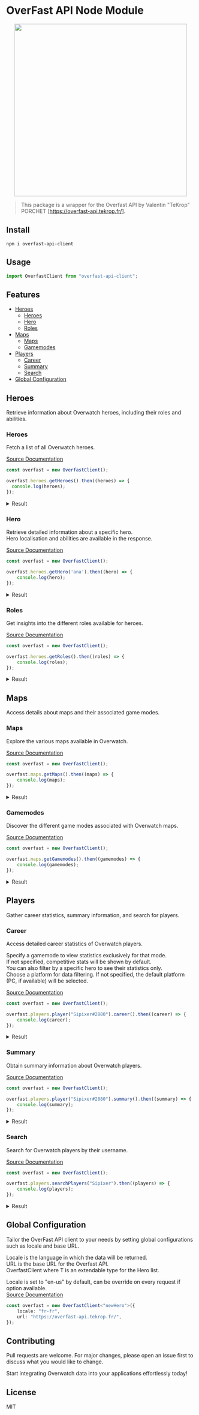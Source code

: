 # OverFast API Node Module

<p align=center><img width="460" src="https://upload.wikimedia.org/wikipedia/commons/thumb/c/c7/Overwatch_2_logo.svg/2560px-Overwatch_2_logo.svg.png"></img></p>

> This package is a wrapper for the Overfast API by Valentin "TeKrop" PORCHET [https://overfast-api.tekrop.fr/].

## Install

```
npm i overfast-api-client
```

## Usage

```typescript
import OverfastClient from "overfast-api-client";
```

## Features

- [Heroes](#heroes)
  - [Heroes](#heroes)
  - [Hero](#hero)
  - [Roles](#roles)
- [Maps](#maps)
  - [Maps](#maps)
  - [Gamemodes](#gamemodes)
- [Players](#players)
  - [Career](#career)
  - [Summary](#stats)
  - [Search](#search)
- [Global Configuration](#global-configuration)


## Heroes

Retrieve information about Overwatch heroes, including their roles and abilities.

### Heroes

Fetch a list of all Overwatch heroes.

[Source Documentation](https://overfast-api.tekrop.fr/#tag/Heroes/operation/list_heroes)
  
  ```typescript 
const overfast = new OverfastClient();

overfast.heroes.getHeroes().then((heroes) => {
    console.log(heroes);
});
  ```


<details>
  <summary>Result</summary>

  Result is an array of objects with the following structure:

```ts
  {
    key: 'ana',
    name: 'Ana',
    portrait: 'https://d15f34w2p8l1cc.cloudfront.net/overwatch/3429c394716364bbef802180e9763d04812757c205e1b4568bc321772096ed86.png',
    role: 'support'
  }
```
</details>

### Hero

Retrieve detailed information about a specific hero.\
Hero localisation and abilities are available in the response.

[Source Documentation](https://overfast-api.tekrop.fr/#tag/Heroes/operation/get_hero)

```typescript
const overfast = new OverfastClient();

overfast.heroes.getHero('ana').then((hero) => {
    console.log(hero);
});
```

<details>
  <summary>Result</summary>

  Result is an object with the following structure:

```ts
{
  name: 'Ana',
  description: 'One of the founding members of Overwatch, Ana uses her skills and expertise to defend her home and the people she cares for.',
  portrait: 'https://d15f34w2p8l1cc.cloudfront.net/overwatch/3429c394716364bbef802180e9763d04812757c205e1b4568bc321772096ed86.png',
  role: 'support',
  location: 'Cairo, Egypt',
  hitpoints: { armor: 0, health: 200, shields: 0, total: 200 },
  abilities: [
    {
      name: 'Biotic Rifle',
      description: 'Long-range rifle that heals allies and damages enemies.  Hold to zoom in.',
      icon: 'https://d15f34w2p8l1cc.cloudfront.net/overwatch/efe0ebb135e87dc26b60f0d20500dcd7553ad121ab2b10cd4ffb5db17be9c977.png',
      video: [Object]
    },
    {
      name: 'Sleep Dart',
      description: 'Fires a dart that puts an enemy to sleep.',
      icon: 'https://d15f34w2p8l1cc.cloudfront.net/overwatch/20707fd82265412fdc6d2353daa88ec7558cd71c89aa3ac6cf0e78bbbfcabd80.png',
      video: [Object]
    },
    {
      name: 'Biotic Grenade',
      description: 'Throws a grenade that heals and increases healing on allies, while damaging and preventing healing on enemies.',
      icon: 'https://d15f34w2p8l1cc.cloudfront.net/overwatch/c8190b234bf0a0e28eecffe162d0c942e6b8656e95f4688c6ca3b025fa5a487d.png',
      video: [Object]
    },
    {
      name: 'Nano Boost',
      description: "Increases an ally's damage, while reducing damage taken.",
      icon: 'https://d15f34w2p8l1cc.cloudfront.net/overwatch/6fda18b343f3fd0e8dc50fa5a91589e1ca9ed7471a354f61dfc9f22b27b19497.png',
      video: [Object]
    }
  ],
  story: {
    summary: 'A founding member of Overwatch and once renowned as the greatest sniper in the world, Ana Amari comes from a long line of decorated military veterans. Though she was thought to have perished in a firefight with Talon, Ana has rejoined the fray to protect her country, family, and closest allies.',
    media: { type: 'video', link: 'https://youtu.be/yzFWIw7wV8Q' },
    chapters: [ [Object], [Object], [Object] ]
  }
}
```

</details>

### Roles

Get insights into the different roles available for heroes.

[Source Documentation](https://overfast-api.tekrop.fr/#tag/Heroes/operation/list_roles)

```typescript
const overfast = new OverfastClient();

overfast.heroes.getRoles().then((roles) => {
    console.log(roles);
});
```

<details>
  <summary>Result</summary>

  Result is an array of objects with the following structure:

```ts
{
    key: 'tank',
    name: 'Tank',
    icon: 'https://blz-contentstack-images.akamaized.net/v3/assets/blt2477dcaf4ebd440c/bltf0889daa1ef606db/6504cff74d2a764cb7973991/Tank.svg?format=webply&quality=90',
    description: 'Tank heroes soak up damage and shatter fortified positions, like closely grouped enemies and narrow chokepoints. If you’re a tank, you lead the charge.'
  }
```
</details>

## Maps

Access details about maps and their associated game modes.

### Maps

Explore the various maps available in Overwatch.

[Source Documentation](https://overfast-api.tekrop.fr/#tag/Maps/operation/list_maps)

```typescript
const overfast = new OverfastClient();

overfast.maps.getMaps().then((maps) => {
    console.log(maps);
});
```

<details>
  <summary>Result</summary>

  Result is an array of objects with the following structure:

```ts
{
    name: 'King’s Row',
    screenshot: 'https://overfast-api.tekrop.fr/static/maps/kings_row.jpg',
    gamemodes: [ 'hybrid' ],
    location: 'London, United Kingdom',
    country_code: 'UK'
}
```
</details>

### Gamemodes

Discover the different game modes associated with Overwatch maps.

[Source Documentation](https://overfast-api.tekrop.fr/#tag/Maps/operation/get_gamemode)

```typescript
const overfast = new OverfastClient();

overfast.maps.getGamemodes().then((gamemodes) => {
    console.log(gamemodes);
});
```

<details>
  <summary>Result</summary>

  Result is an array of objects with the following structure:

```ts
{
    key: 'control',
    name: 'Control',
    icon: 'https://overfast-api.tekrop.fr/static/gamemodes/control-icon.svg',
    description: 'Teams fight to hold a single objective. The first team to win two rounds wins the map.',
    screenshot: 'https://overfast-api.tekrop.fr/static/gamemodes/control.avif'
}
```
</details>

## Players

Gather career statistics, summary information, and search for players.

### Career

Access detailed career statistics of Overwatch players.

Specify a gamemode to view statistics exclusively for that mode. \
If not specified, competitive stats will be shown by default. \
You can also filter by a specific hero to see their statistics only. \
Choose a platform for data filtering. If not specified, the default platform (PC, if available) will be selected.

[Source Documentation](https://overfast-api.tekrop.fr/#tag/Players/operation/get_player_career_stats)

```typescript
const overfast = new OverfastClient();

overfast.players.player("Sipixer#2880").career().then((career) => {
    console.log(career);
});
``` 


<details>
  <summary>Result</summary>

  Result is an object with the following structure:

```ts
{
  'all-heroes': {
    assists: {
      healing_done: 210430,
      defensive_assists: 294,
      assists: 323,
      offensive_assists: 106
    },
    average: {
      objective_kills_avg_per_10_min: 4.17,
      objective_time_avg_per_10_min: 70,
      final_blows_avg_per_10_min: 3.23,
      time_spent_on_fire_avg_per_10_min: 85,
      objective_contest_time_avg_per_10_min: 40,
      solo_kills_avg_per_10_min: 0.43,
      hero_damage_done_avg_per_10_min: 3974,
      deaths_avg_per_10_min: 6.2,
      eliminations_avg_per_10_min: 11.4,
      assists_avg_per_10_min: 13.9,
      healing_done_avg_per_10_min: 9054
    },
    best: {
      eliminations_most_in_game: 31,
      final_blows_most_in_game: 12,
      all_damage_done_most_in_game: 11303,
      healing_done_most_in_game: 22002,
      defensive_assists_most_in_game: 29,
      offensive_assists_most_in_game: 10,
      objective_kills_most_in_game: 11,
      objective_time_most_in_game: 152,
      multikill_best: 3,
      solo_kills_most_in_game: 12,
      time_spent_on_fire_most_in_game: 63,
      melee_final_blows_most_in_game: 3,
      kill_streak_best: 10,
      hero_damage_done_most_in_game: 10573,
      barrier_damage_done_most_in_game: 2869,
      assists_most_in_game: 30,
      objective_contest_time_most_in_game: 152,
      environmental_kills_most_in_game: 1
    },
    combat: {
      deaths: 144,
      objective_kills: 97,
      final_blows: 75,
      objective_time: 1637,
      melee_final_blows: 8,
      time_spent_on_fire: 1986,
      eliminations: 265,
      objective_contest_time: 925,
      solo_kills: 10,
      multikills: 2,
      hero_damage_done: 92364,
      damage_done: 92364,
      environmental_kills: 1
    },
    game: {
      time_played: 13945,
      games_played: 20,
      games_won: 10,
      games_lost: 10,
      hero_wins: 10
    }
  }
}
```
</details>

### Summary

Obtain summary information about Overwatch players.

[Source Documentation](https://overfast-api.tekrop.fr/#tag/Players/operation/get_player_summary)

```typescript
const overfast = new OverfastClient();

overfast.players.player("Sipixer#2880").summary().then((summary) => {
    console.log(summary);
});
```

<details>
  <summary>Result</summary>

  Result is an object with the following structure:

```ts
{
  username: 'Sipixer',
  avatar: 'https://d15f34w2p8l1cc.cloudfront.net/overwatch/dc5301f28de3bc59660b42f1fde4ef0598013ae9c1a2ba0f079abb94413d45e5.png',
  namecard: 'https://d15f34w2p8l1cc.cloudfront.net/overwatch/fa6994c31bba175a98562a811e80c0fe82a2dbf984b54e08e1f634b1af57bb48.png',
  title: 'Peasant',
  endorsement: {
    level: 2,
    frame: 'https://static.playoverwatch.com/img/pages/career/icons/endorsement/2-8b9f0faa25.svg#icon'
  },
  competitive: {
    pc: {
      season: 9,
      tank: null,
      damage: null,
      support: [Object],
      open: null
    },
    console: null
  }
}
```
</details>

### Search

Search for Overwatch players by their username.

[Source Documentation](https://overfast-api.tekrop.fr/#tag/Players/operation/search_players)

```typescript
const overfast = new OverfastClient();

overfast.players.searchPlayers("Sipixer").then((players) => {
    console.log(players);
});
```

<details>
  <summary>Result</summary>

  Result is an objects with the following structure:

```ts
{
  total: 1,
  results: [
    {
      player_id: 'Sipixer-2880',
      name: 'Sipixer#2880',
      avatar: 'https://d15f34w2p8l1cc.cloudfront.net/overwatch/dc5301f28de3bc59660b42f1fde4ef0598013ae9c1a2ba0f079abb94413d45e5.png',
      namecard: 'https://d15f34w2p8l1cc.cloudfront.net/overwatch/fa6994c31bba175a98562a811e80c0fe82a2dbf984b54e08e1f634b1af57bb48.png',
      title: 'Peasant',
      career_url: 'https://overfast-api.tekrop.fr/players/Sipixer-2880',
      blizzard_id: 'c157bc83ab7489e0bba82fa0%7Cdd9b9ca9552b7d7dd186faef4ca0a23f'
    }
  ]
}
```
</details>

## Global Configuration

Tailor the OverFast API client to your needs by setting global configurations such as locale and base URL.

Locale is the language in which the data will be returned. \
URL is the base URL for the Overfast API. \
OverfastClient<T> where T is an extendable type for the Hero list.

Locale is set to "en-us" by default, can be override on every request if option available. \
[Source Documentation](https://overfast-api.tekrop.fr/)

```typescript
const overfast = new OverfastClient<"newHero">({
    locale: "fr-fr",
    url: "https://overfast-api.tekrop.fr/",
});
```

## Contributing

Pull requests are welcome. For major changes, please open an issue first to discuss what you would like to change.

Start integrating Overwatch data into your applications effortlessly today!


## License

MIT
